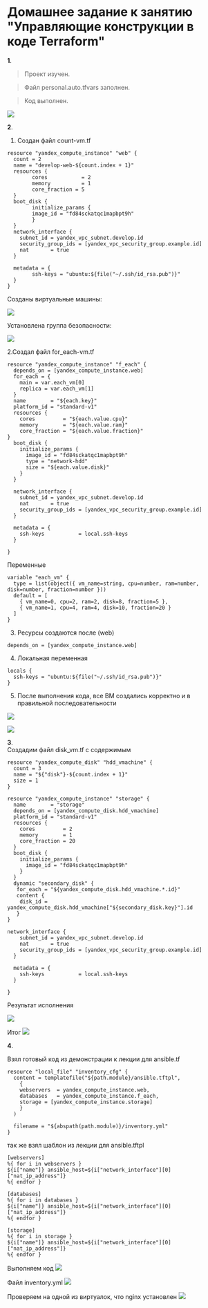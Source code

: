 # Домашнее задание к занятию "Управляющие конструкции в коде Terraform"
**1**.
> Проект изучен.

> Файл personal.auto.tfvars заполнен.

>Код выполнен.

![](https://github.com/lukoshkovve/NetologyDevOps/blob/main/TF3/foto/1.JPG)

**2**.	

1. Создан файл count-vm.tf
```
resource "yandex_compute_instance" "web" {
  count = 2
  name = "develop-web-${count.index + 1}"
  resources {
        cores           = 2
        memory          = 1
        core_fraction = 5
  }
  boot_disk {
        initialize_params {
        image_id = "fd84sckatqc1mapbpt9h"
        }
  }
  network_interface {
    subnet_id = yandex_vpc_subnet.develop.id
    security_group_ids = [yandex_vpc_security_group.example.id]
    nat       = true
  }  
  
  metadata = {
        ssh-keys = "ubuntu:${file("~/.ssh/id_rsa.pub")}"
  }
}
```
Созданы виртуальные машины:

![](https://github.com/lukoshkovve/NetologyDevOps/blob/main/TF2/foto/2.JPG)

Установлена группа безопасности:

![](https://github.com/lukoshkovve/NetologyDevOps/blob/main/TF2/foto/3.JPG)

2.Создал файл for_each-vm.tf
```
resource "yandex_compute_instance" "f_each" {
  depends_on = [yandex_compute_instance.web]
  for_each = {
    main = var.each_vm[0]
    replica = var.each_vm[1]
  }
  name        = "${each.key}"
  platform_id = "standard-v1"
  resources {
    cores         = "${each.value.cpu}"
    memory        = "${each.value.ram}"
    core_fraction = "${each.value.fraction}"  
}
  boot_disk {
    initialize_params {
      image_id = "fd84sckatqc1mapbpt9h"
      type = "network-hdd"
      size = "${each.value.disk}"
    }
  }

  network_interface {
    subnet_id = yandex_vpc_subnet.develop.id
    nat       = true
    security_group_ids = [yandex_vpc_security_group.example.id]
  }

  metadata = {
    ssh-keys           = local.ssh-keys
  }

}

```
Переменные
```
variable "each_vm" {
  type = list(object({ vm_name=string, cpu=number, ram=number, disk=number, fraction=number }))
  default = [
    { vm_name=0, cpu=2, ram=2, disk=8, fraction=5 },
    { vm_name=1, cpu=4, ram=4, disk=10, fraction=20 }
  ]
}
```
3. Ресурсы создаются после (web)
```
depends_on = [yandex_compute_instance.web]
```
4. Локальная переменная
```
locals {
  ssh-keys = "ubuntu:${file("~/.ssh/id_rsa.pub")}"
}
```
5. После выполнения кода, все ВМ создались корректно и в правильной последовательности

![](https://github.com/lukoshkovve/NetologyDevOps/blob/main/TF3/foto/4.JPG)

![](https://github.com/lukoshkovve/NetologyDevOps/blob/main/TF3/foto/5.JPG)

**3**.	
Создадим файл disk_vm.tf с содержимым
```
resource "yandex_compute_disk" "hdd_vmachine" {
  count = 3
  name = "${"disk"}-${count.index + 1}"
  size = 1
}

resource "yandex_compute_instance" "storage" {
  name        = "storage"
  depends_on = [yandex_compute_disk.hdd_vmachine]
  platform_id = "standard-v1"
  resources {
    cores         = 2
    memory        = 1
    core_fraction = 20
  }
  boot_disk {
    initialize_params {
      image_id = "fd84sckatqc1mapbpt9h"
    }
  }
  dynamic "secondary_disk" {
   for_each = "${yandex_compute_disk.hdd_vmachine.*.id}"
   content {
 	disk_id = yandex_compute_disk.hdd_vmachine["${secondary_disk.key}"].id
   }
}

network_interface {
    subnet_id = yandex_vpc_subnet.develop.id
    nat       = true
    security_group_ids = [yandex_vpc_security_group.example.id]
  }

  metadata = {
    ssh-keys           = local.ssh-keys
  }

}
```
Результат исполнения

![](https://github.com/lukoshkovve/NetologyDevOps/blob/main/TF3/foto/6.JPG)

Итог
![](https://github.com/lukoshkovve/NetologyDevOps/blob/main/TF3/foto/7.JPG)


**4**.	

Взял готовый код из демонстрации к лекции для ansible.tf
```
resource "local_file" "inventory_cfg" {
  content = templatefile("${path.module}/ansible.tftpl",
	{
  	webservers	= yandex_compute_instance.web,
  	databases   = yandex_compute_instance.f_each,
  	storage = [yandex_compute_instance.storage]
	}
  )

  filename = "${abspath(path.module)}/inventory.yml"
}
```
так же взял шаблон из лекции для  ansible.tftpl

```
[webservers]
%{ for i in webservers }
${i["name"]} ansible_host=${i["network_interface"][0]["nat_ip_address"]}
%{ endfor }

[databases]
%{ for i in databases }
${i["name"]} ansible_host=${i["network_interface"][0]["nat_ip_address"]}
%{ endfor }

[storage]
%{ for i in storage }
${i["name"]} ansible_host=${i["network_interface"][0]["nat_ip_address"]}
%{ endfor }
```
 Выполняем код
 ![](https://github.com/lukoshkovve/NetologyDevOps/blob/main/TF3/foto/8.JPG)

 Файл inventory.yml
![](https://github.com/lukoshkovve/NetologyDevOps/blob/main/TF3/foto/8.JPG)

Проверяем на одной из виртуалок, что nginx установлен
![](https://github.com/lukoshkovve/NetologyDevOps/blob/main/TF3/foto/10.JPG)